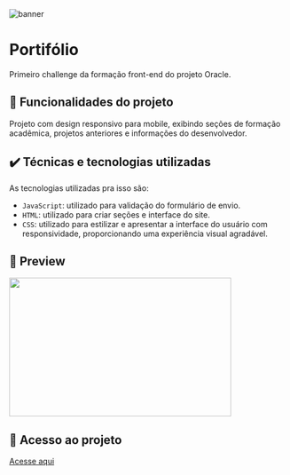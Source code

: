 <img src="https://cdn.discordapp.com/attachments/1206012871251853315/1228402284103467088/capa-repositorio.png?ex=662be9c7&is=661974c7&hm=fe96de62448054884195811d25e1f695faad9f4aa971721c0907b891f6154093&" alt="banner">

# Portifólio

Primeiro challenge da formação front-end do projeto Oracle.

## 🔨 Funcionalidades do projeto

Projeto com design responsivo para mobile, exibindo seções de formação acadêmica, projetos anteriores e informações do desenvolvedor.

## ✔️ Técnicas e tecnologias utilizadas

As  tecnologias utilizadas pra isso são:

- `JavaScript`: utilizado para validação do formulário de envio.
- `HTML`: utilizado para criar seções e interface do site.       
- `CSS`: utilizado para estilizar e apresentar a interface do usuário com responsividade, proporcionando uma experiência visual agradável.

## 🎯 Preview

<img src="https://cdn.discordapp.com/attachments/1206012871251853315/1228126451396771860/Captura_de_tela_2024-04-11_203246.png?ex=662ae8e3&is=661873e3&hm=dccb1fd2870bb09d6aa538cfcff0ffdedb1ef60c8b728ee157f7000cd3b5de83&" width="400px" height="250px" alt="">

## 📁 Acesso ao projeto

[Acesse aqui](https://namelessmai.github.io/challenge-portifolio/)


